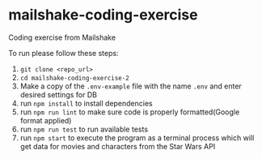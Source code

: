 # mailshake-coding-exercise
Coding exercise from Mailshake


To run please follow these steps:

1. `git clone <repo_url>`
2. `cd mailshake-coding-exercise-2`
3. Make a copy of the `.env-example` file with the name `.env` and enter desired settings for DB
4. run `npm install` to install dependencies
5. run `npm run lint` to make sure code is properly formatted(Google format applied)
6. run `npm run test` to run available tests
7. run `npm start` to execute the program as a terminal process which will get data for movies and characters from the Star Wars API
